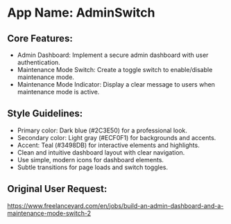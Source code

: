 # **App Name**: AdminSwitch

## Core Features:

- Admin Dashboard: Implement a secure admin dashboard with user authentication.
- Maintenance Mode Switch: Create a toggle switch to enable/disable maintenance mode.
- Maintenance Mode Indicator: Display a clear message to users when maintenance mode is active.

## Style Guidelines:

- Primary color: Dark blue (#2C3E50) for a professional look.
- Secondary color: Light gray (#ECF0F1) for backgrounds and accents.
- Accent: Teal (#3498DB) for interactive elements and highlights.
- Clean and intuitive dashboard layout with clear navigation.
- Use simple, modern icons for dashboard elements.
- Subtle transitions for page loads and switch toggles.

## Original User Request:
https://www.freelanceyard.com/en/jobs/build-an-admin-dashboard-and-a-maintenance-mode-switch-2
  
